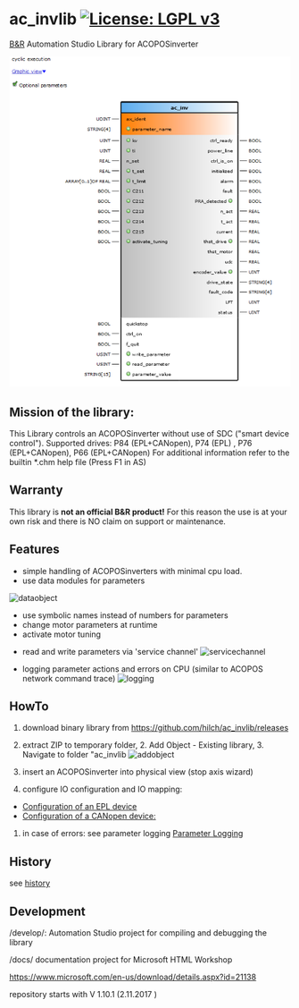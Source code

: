 # ac_invlib [![License: LGPL v3](https://img.shields.io/badge/License-LGPL%20v3-blue.svg)](https://www.gnu.org/licenses/lgpl-3.0)
[B&amp;R](https://www.br-automation.com) Automation Studio Library for ACOPOSinverter

![ac_inv()](https://github.com/hilch/ac_invlib/blob/master/Screenshot1.png)


## Mission of the library:
This Library controls an ACOPOSinverter without use of SDC ("smart device control"). Supported drives: P84 (EPL+CANopen), P74 (EPL) , P76 (EPL+CANopen), P66 (EPL+CANopen)
For additional information refer to the builtin *.chm help file (Press F1 in AS)

## Warranty
This library is **not an official B&amp;R product!** For this reason the use is at your own risk and there is NO claim on support or maintenance.

## Features
* simple handling of ACOPOSinverters with minimal cpu load.
* use data modules for parameters

![dataobject](https://github.com/hilch/ac_invlib/blob/master/docs/sample_data_object.jpg)

  - use symbolic names instead of numbers for parameters
  - change motor parameters at runtime
  - activate motor tuning
* read and write parameters via 'service channel'
![servicechannel](https://github.com/hilch/ac_invlib/blob/master/docs/service_channel.PNG)

* logging parameter actions and errors on CPU (similar to ACOPOS network command trace)
![logging](https://github.com/hilch/ac_invlib/blob/master/docs/logging_import2.jpg)

## HowTo

1. download binary library from https://github.com/hilch/ac_invlib/releases
1. extract ZIP to temporary folder, 2. Add Object - Existing library, 3. Navigate to folder "ac_invlib
![addobject](https://github.com/hilch/ac_invlib/blob/master/docs/AddObject_ExistingLibrary.PNG)

1. insert an ACOPOSinverter into physical view (stop axis wizard)
1. configure IO configuration and IO mapping:
 - [Configuration of an EPL device](https://github.com/hilch/ac_invlib/blob/master/howToEPLDeviceConfiguration.md)
 - [Configuration of a CANopen device:](https://github.com/hilch/ac_invlib/blob/master/howToCanopenDeviceConfiguration.md) 
 
 1. in case of errors: see parameter logging  [Parameter Logging](https://github.com/hilch/ac_invlib/blob/master/howToLogging.md)

## History

see [history](http://htmlpreview.github.io/?https://github.com/hilch/ac_invlib/blob/master/docs/General%20Information/Version%20History.html)

## Development
/develop/:
Automation Studio project for compiling and debugging the library

/docs/
documentation project for Microsoft HTML Workshop

https://www.microsoft.com/en-us/download/details.aspx?id=21138


repository starts with V 1.10.1 (2.11.2017 )


